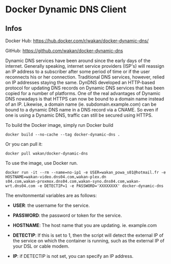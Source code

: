 Docker Dynamic DNS Client
=====

## Infos

Docker Hub: https://hub.docker.com/r/wakan/docker-dynamic-dns/

GitHub: https://github.com/wakan/docker-dynamic-dns

Dynamic DNS services have been around since the early days of the internet. Generally speaking, internet service providers (ISP's) will reassign an IP address to a subscriber after some period of time or if the user reconnects his or her connection. Traditional DNS services, however, relied on IP addresses staying the same. DynDNS developed an HTTP-based protocol for updating DNS records on Dynamic DNS services that has been copied for a number of platforms.  One of the real advantages of Dynamic DNS nowadays is that HTTPS can now be bound to a domain name instead of an IP. Likewise, a domain name (ie. subdomain.example.com) can be bound to a dynamic DNS name in a DNS record via a CNAME. So even if one is using a Dynamic DNS, traffic can still be secured using HTTPS.

To build the Docker image, simply run Docker build

```
docker build --no-cache --tag docker-dynamic-dns .
```

Or you can pull it:

```
docker pull wakan/docker-dynamic-dns
```

To use the image, use Docker run.

```
docker run -it --rm --name=no-ip1 -e USER=wakan_powa_s01@hotmail.fr -e HOSTNAME=wakan-video.dns04.com,wakan-plex.dn
s04.com,wakan-proxmox.dns04.com,wakan-syno.dns04.com,wakan-wrt.dns04.com -e DETECTIP=1 -e PASSWORD='XXXXXXXX' docker-dynamic-dns
```

The envitonmental variables are as follows:

* **USER**: the username for the service.

* **PASSWORD**: the password or token for the service.

* **HOSTNAME**: The host name that you are updating. ie. example.com

* **DETECTIP**: If this is set to 1, then the script will detect the external IP of the service on which the container is running, such as the external IP of your DSL or cable modem.

* **IP**: if DETECTIP is not set, you can specify an IP address.
